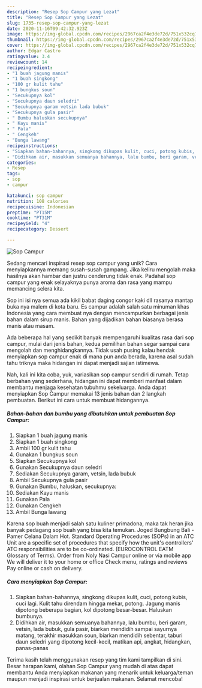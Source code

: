 ```yaml
---
description: "Resep Sop Campur yang Lezat"
title: "Resep Sop Campur yang Lezat"
slug: 1735-resep-sop-campur-yang-lezat
date: 2020-11-16T09:42:32.923Z
image: https://img-global.cpcdn.com/recipes/2967ca2f4e3de72d/751x532cq70/sop-campur-foto-resep-utama.jpg
thumbnail: https://img-global.cpcdn.com/recipes/2967ca2f4e3de72d/751x532cq70/sop-campur-foto-resep-utama.jpg
cover: https://img-global.cpcdn.com/recipes/2967ca2f4e3de72d/751x532cq70/sop-campur-foto-resep-utama.jpg
author: Edgar Castro
ratingvalue: 3.4
reviewcount: 14
recipeingredient:
- "1 buah jagung manis"
- "1 buah singkong"
- "100 gr kulit tahu"
- "1 bungkus soun"
- "Secukupnya kol"
- "Secukupnya daun seledri"
- "Secukupnya garam vetsin lada bubuk"
- "Secukupnya gula pasir"
- " Bumbu haluskan secukupnya"
- " Kayu manis"
- " Pala"
- " Cengkeh"
- "Bunga lawang"
recipeinstructions:
- "Siapkan bahan-bahannya, singkong dikupas kulit, cuci, potong kubis, cuci lagi. Kulit tahu direndam hingga mekar, potong. Jagung manis dipotong beberapa bagian, kol dipotong besar-besar. Haluskan bumbunya."
- "Didihkan air, masukkan semuanya bahannya, lalu bumbu, beri garam, vetsin, lada bubuk, gula pasir, biarkan mendidih sampai sayurnya matang, terakhir masukkan soun, biarkan mendidih sebentar, taburi daun seledri yang dipotong kecil-kecil, matikan api, angkat, hidangkan, panas-panas"
categories:
- Resep
tags:
- sop
- campur

katakunci: sop campur 
nutrition: 108 calories
recipecuisine: Indonesian
preptime: "PT15M"
cooktime: "PT31M"
recipeyield: "4"
recipecategory: Dessert

---
```



![Sop Campur](https://img-global.cpcdn.com/recipes/2967ca2f4e3de72d/751x532cq70/sop-campur-foto-resep-utama.jpg)

Sedang mencari inspirasi resep sop campur yang unik? Cara menyiapkannya memang susah-susah gampang. Jika keliru mengolah maka hasilnya akan hambar dan justru cenderung tidak enak. Padahal sop campur yang enak selayaknya punya aroma dan rasa yang mampu memancing selera kita.

Sop ini isi nya semua ada kikil babat daging congor kaki dll rasanya mantap buka nya malem di kota baru. Es campur adalah salah satu minuman khas Indonesia yang cara membuat nya dengan mencampurkan berbagai jenis bahan dalam sirup manis. Bahan yang dijadikan bahan biasanya berasa manis atau masam.

Ada beberapa hal yang sedikit banyak mempengaruhi kualitas rasa dari sop campur, mulai dari jenis bahan, kedua pemilihan bahan segar sampai cara mengolah dan menghidangkannya. Tidak usah pusing kalau hendak menyiapkan sop campur enak di mana pun anda berada, karena asal sudah tahu triknya maka hidangan ini dapat menjadi sajian istimewa.


Nah, kali ini kita coba, yuk, variasikan sop campur sendiri di rumah. Tetap berbahan yang sederhana, hidangan ini dapat memberi manfaat dalam membantu menjaga kesehatan tubuhmu sekeluarga. Anda dapat menyiapkan Sop Campur memakai 13 jenis bahan dan 2 langkah pembuatan. Berikut ini cara untuk membuat hidangannya.

<!--inarticleads1-->

##### Bahan-bahan dan bumbu yang dibutuhkan untuk pembuatan Sop Campur:

1. Siapkan 1 buah jagung manis
1. Siapkan 1 buah singkong
1. Ambil 100 gr kulit tahu
1. Gunakan 1 bungkus soun
1. Siapkan Secukupnya kol
1. Gunakan Secukupnya daun seledri
1. Sediakan Secukupnya garam, vetsin, lada bubuk
1. Ambil Secukupnya gula pasir
1. Gunakan  Bumbu, haluskan, secukupnya:
1. Sediakan  Kayu manis
1. Gunakan  Pala
1. Gunakan  Cengkeh
1. Ambil Bunga lawang


Karena sop buah menjadi salah satu kuliner primadona, maka tak heran jika banyak pedagang sop buah yang bisa kita temukan. Joged Bungbung Bali - Pamer Celana Dalam Hot. Standard Operating Procedures (SOPs) in an ATC Unit are a specific set of procedures that specify how the unit&#39;s controllers&#39; ATC responsibilities are to be co-ordinated. (EUROCONTROL EATM Glossary of Terms). Order from Noly Nasi Campur online or via mobile app We will deliver it to your home or office Check menu, ratings and reviews Pay online or cash on delivery. 

<!--inarticleads2-->

##### Cara menyiapkan Sop Campur:

1. Siapkan bahan-bahannya, singkong dikupas kulit, cuci, potong kubis, cuci lagi. Kulit tahu direndam hingga mekar, potong. Jagung manis dipotong beberapa bagian, kol dipotong besar-besar. Haluskan bumbunya.
1. Didihkan air, masukkan semuanya bahannya, lalu bumbu, beri garam, vetsin, lada bubuk, gula pasir, biarkan mendidih sampai sayurnya matang, terakhir masukkan soun, biarkan mendidih sebentar, taburi daun seledri yang dipotong kecil-kecil, matikan api, angkat, hidangkan, panas-panas




Terima kasih telah menggunakan resep yang tim kami tampilkan di sini. Besar harapan kami, olahan Sop Campur yang mudah di atas dapat membantu Anda menyiapkan makanan yang menarik untuk keluarga/teman maupun menjadi inspirasi untuk berjualan makanan. Selamat mencoba!
